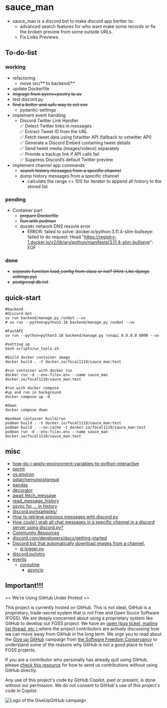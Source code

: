 # sauce_man

* sauce_man is a discord bot to make discord app bertter to:
    * advanced search features for who want make some records or fix the broken preview from some outside URLs.
    * Fix Links Previews.

## To-do-list

### working

* refactoring
    * move src/** to backend/**
* update Dockerfile
* ~~migrage from pyenv+poetry to uv~~
* test discord.py
* ~~find a better and safe way to set env~~
    * pydantic-settings
* implement event handling
    * Discord Twitter Link Handler<br>
        ✅ Detect Twitter links in messages<br>
        ✅ Extract Tweet ID from the URL<br>
        ✅ Fetch tweet data using fxtwitter API (fallback to vxtwitter API)<br>
        ✅ Generate a Discord Embed containing tweet details<br>
        ✅ Send tweet media (images/videos) separately<br>
        ✅ Provide a backup link if API calls fail<br>
        ✅ Suppress Discord’s default Twitter preview<br>
* implement channel app commands
    * ~~search history messages from a specific channel~~
    * dump history messages from a specific channel
        * calculate the range <= 100 for iterator to append all history to the stored list

### pending

* Container part
    * ~~prepare Dockerfile~~
    * ~~Run with podman~~
    * docekr network DNS resovle error
        * ERROR: failed to solve: docker.io/python:3.11.4-slim-bullseye: failed to do request: Head "https://registry-1.docker.io/v2/library/python/manifests/3.11.4-slim-bullseye": EOF

### done

* ~~separate function load_config from class or not? (Hint: Like django settings.py)~~
* ~~postgresql db init~~

## quick-start

```shell
#backend
#discord-bot
uv run backend/manage.py runbot --uv
# uv run --python=python3.10 backend/manage.py runbot --uv

#FastAPI
uv run --python=python3.10 backend/manage.py runapi 0.0.0.0 8000 --uv

#setting up 
bash scripts/uv_tools.sh

#build docker container image
docker build . -t docker.io/focal1119/sauce_man:test

#run container with docker run
docker run -d --env-file=.env --name sauce_man docker.io/focal1119/sauce_man:test

#run with docker compose
#up and run in background
docker compose up -d

#down
docker compose down

#podman container build/run
podman build . -t docker.io/focal1119/sauce_man:test
podman build . --no-cache -t docker.io/focal1119/sauce_man:test
podman run -d --env-file=.env --name sauce_man docker.io/focal1119/sauce_man:test
```

## misc

* [how-do-i-apply-environment-variables-to-python-interactive](https://stackoverflow.com/questions/73858371/how-do-i-apply-environment-variables-to-python-interactive)
* [pprint](https://docs.python.org/3.11/library/pprint.html)
* [os.environ](https://docs.python.org/3/library/os.html#os.environ)
* [sqlalchemy/postgresql](https://docs.sqlalchemy.org/en/20/dialects/postgresql.html)
* [pandas](https://pandas.pydata.org/)
* [decorator](https://docs.python.org/3/glossary.html#term-decorator)
* [await fetch_message](https://discordpy.readthedocs.io/en/latest/api.html#discord.TextChannel.fetch_message)
* [read_message_history](https://discordpy.readthedocs.io/en/latest/api.html?highlight=history#discord.Permissions.read_message_history)
* [async for ... in history](https://discordpy.readthedocs.io/en/latest/api.html?highlight=history#discord.User.history)
* [discord.py/examples/](https://github.com/Rapptz/discord.py/tree/master/examples)
* [How to retrieve previous messages with discord.py](https://stackoverflow.com/questions/64995479/how-to-retrieve-previous-messages-with-discord-py)
* [How could I grab all chat messages in a specific channel in a discord server using discord.py?](https://stackoverflow.com/questions/64211658/how-could-i-grab-all-chat-messages-in-a-specific-channel-in-a-discord-server-usi)
* [Community Resources](https://discord.com/developers/docs/topics/community-resources#community-resources)
* [discord.com/developers/docs/getting-started](https://discord.com/developers/docs/getting-started)
* [Discord bot that automatically download images from a channel.](https://www.reddit.com/r/Discord_Bots/comments/pdz8kp/discord_bot_that_automatically_download_images/)
    * [d-logger.py](https://github.com/therealOri/d-logger/blob/main/d-logger.py)
* [discord.py/intro](https://discordpy.readthedocs.io/en/latest/intro.html)
* [events](https://discordpy.readthedocs.io/en/latest/api.html#event-reference)
    * [coroutine](https://docs.python.org/3/library/asyncio-task.html#coroutine)
        * [asyncio](https://docs.python.org/3.8/library/asyncio.html)

## Important!!!

== We're Using GitHub Under Protest ==

This project is currently hosted on GitHub.  This is not ideal; GitHub is a
proprietary, trade-secret system that is not Free and Open Souce Software
(FOSS).  We are deeply concerned about using a proprietary system like GitHub
to develop our FOSS project.  We have an
[open {bug ticket, mailing list thread, etc.} ](INSERT_LINK) where the
project contributors are actively discussing how we can move away from GitHub
in the long term.  We urge you to read about the
[Give up GitHub](https://GiveUpGitHub.org) campaign from
[the Software Freedom Conservancy](https://sfconservancy.org) to understand
some of the reasons why GitHub is not a good place to host FOSS projects.

If you are a contributor who personally has already quit using GitHub, please
[check this resource](INSERT_LINK) for how to send us contributions without
using GitHub directly.

Any use of this project's code by GitHub Copilot, past or present, is done
without our permission.  We do not consent to GitHub's use of this project's
code in Copilot.

![Logo of the GiveUpGitHub campaign](https://sfconservancy.org/img/GiveUpGitHub.png)